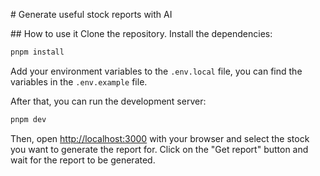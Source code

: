 # Generate useful stock reports with AI

## How to use it
Clone the repository.
Install the dependencies:

```bash
pnpm install
```

Add your environment variables to the `.env.local` file, you can find the variables in the `.env.example` file.

After that, you can run the development server:

```bash
pnpm dev
```

Then, open [http://localhost:3000](http://localhost:3000) with your browser and select the stock you want to generate the report for.
Click on the "Get report" button and wait for the report to be generated.
